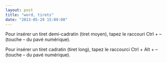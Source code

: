 ```yaml
---
layout: post
title: "word, tirets"
date: "2013-05-29 15:09:00"
---
```

Pour insérer un tiret demi-cadratin (tiret moyen), tapez le raccouri Ctrl + – (touche – du pavé numérique).

Pour insérer un tiret cadratin (tiret long), tapez le raccourci Ctrl + Alt + – (touche – du pavé numérique).
